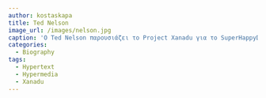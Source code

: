 ```yaml
---
author: kostaskapa
title: Ted Nelson
image_url: /images/nelson.jpg
caption: 'Ο Ted Nelson παρουσιάζει το Project Xanadu για το SuperHappyDevHouse στο Τεχνολογικό Μουσείο Καινοτομίας στις 19 Φεβρουαρίου 2011.'
categories: 
  - Biography
tags: 
  - Hypertext
  - Hypermedia
  - Xanadu
---
```

